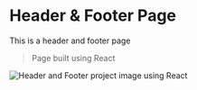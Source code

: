 #  Header & Footer Page

This is a header and footer page

> Page built using React

![Header and Footer project image using React](https://github.com/kobikibu/headers-and-footers/blob/main/public/render.png)


